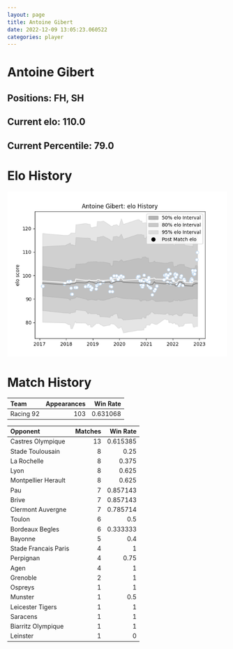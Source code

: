 ```yaml
---  
layout: page  
title: Antoine Gibert  
date: 2022-12-09 13:05:23.060522  
categories: player  
---
```

# Antoine Gibert

## Positions: FH, SH

## Current elo: 110.0

## Current Percentile: 79.0

# Elo History


![elo history](history_AntoineGibert.png)
# Match History


| Team      |   Appearances |   Win Rate |
|:----------|--------------:|-----------:|
| Racing 92 |           103 |   0.631068 |

| Opponent             |   Matches |   Win Rate |
|:---------------------|----------:|-----------:|
| Castres Olympique    |        13 |   0.615385 |
| Stade Toulousain     |         8 |   0.25     |
| La Rochelle          |         8 |   0.375    |
| Lyon                 |         8 |   0.625    |
| Montpellier Herault  |         8 |   0.625    |
| Pau                  |         7 |   0.857143 |
| Brive                |         7 |   0.857143 |
| Clermont Auvergne    |         7 |   0.785714 |
| Toulon               |         6 |   0.5      |
| Bordeaux Begles      |         6 |   0.333333 |
| Bayonne              |         5 |   0.4      |
| Stade Francais Paris |         4 |   1        |
| Perpignan            |         4 |   0.75     |
| Agen                 |         4 |   1        |
| Grenoble             |         2 |   1        |
| Ospreys              |         1 |   1        |
| Munster              |         1 |   0.5      |
| Leicester Tigers     |         1 |   1        |
| Saracens             |         1 |   1        |
| Biarritz Olympique   |         1 |   1        |
| Leinster             |         1 |   0        |
